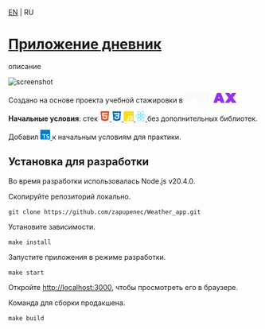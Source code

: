 [EN](https://github.com/zapupenec/diary_app) | RU

# [Приложение дневник]()
описание

![screenshot]()

Создано на основе проекта учебной стажировки в
<a href="https://preax.ru" target="_blank" rel="noreferrer">
  <img src="./image/icon/preax.svg" height="20" alt="HTML5" title="HTML5"/>
</a>

**Начальные условия**: стек 
<a href="https://developer.mozilla.org/en-US/docs/Glossary/html5" target="_blank" rel="noreferrer">
  <img src="./image/icon/html5.svg" width="20" height="20" alt="HTML5" title="HTML5"/>
</a>
<a href="https://www.w3.org/TR/CSS/#css" target="_blank" rel="noreferrer">
  <img src="./image/icon/css3.svg" width="20" height="20" alt="CSS3" title="CSS3"/>
</a>
<a href="https://developer.mozilla.org/en-US/docs/Web/JavaScript" target="_blank" rel="noreferrer">
  <img src="./image/icon/js.svg" width="20" height="20" alt="JavaScript" title="JavaScript"/>
</a>
<a href="https://react.dev" target="_blank" rel="noreferrer">
  <img src="./image/icon/react.svg" width="20" height="20" alt="webpack" title="webpack"/>
</a>
без дополнительных библиотек.

Добавил
<a href="https://www.typescriptlang.org" target="_blank" rel="noreferrer">
  <img src="./image/icon/ts.svg" width="20" height="20" alt="webpack" title="webpack"/>
</a>
к начальным условиям для практики.

## Установка для разработки
Во время разработки использовалась Node.js v20.4.0.

Скопируйте репозиторий локально.
```
git clone https://github.com/zapupenec/Weather_app.git
```
Установите зависимости.
```
make install
```
Запустите приложения в режиме разработки.
```
make start
```
Откройте [http://localhost:3000](http://localhost:3000), чтобы просмотреть его в браузере.

Команда для сборки продакшена.
```
make build
```